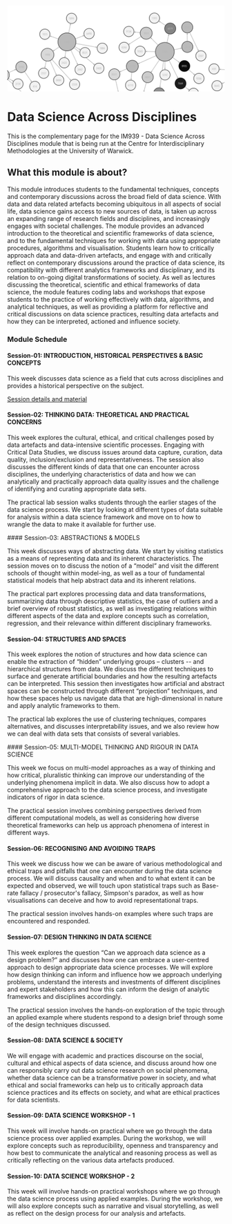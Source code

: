 ![teaser](images/teaser.png)

# Data Science Across Disciplines

This is the complementary page for the IM939 - Data Science Across Disciplines module that is being run at the Centre for Interdisciplinary Methodologies at the University of Warwick.

## What this module is about?  

This module introduces students to the fundamental techniques, concepts and contemporary discussions across the broad field of data science. With data and data related artefacts becoming ubiquitous in all aspects of social life, data science gains access to new sources of data, is taken up across an expanding range of research fields and disciplines, and increasingly engages with societal challenges. The module provides an advanced introduction to the theoretical and scientific frameworks of data science, and to the fundamental techniques for working with data using appropriate procedures, algorithms and visualisation. Students learn how to critically approach data and data-driven artefacts, and engage with and critically reflect on contemporary discussions around the practice of data science, its compatibility with different analytics frameworks and disciplinary, and its relation to on-going digital transformations of society. As well as lectures discussing the theoretical, scientific and ethical frameworks of data science, the module features coding labs and workshops that expose students to the practice of working effectively with data, algorithms, and analytical techniques, as well as providing a platform for reflective and critical discussions on data science practices, resulting data artefacts and how they can be interpreted, actioned and influence society.

### Module Schedule  

#### Session-01: INTRODUCTION, HISTORICAL PERSPECTIVES & BASIC CONCEPTS 

This week discusses data science as a field that cuts across disciplines and provides a historical perspective on the subject. 

[Session details and material](Sessions/session-01.html) 

#### Session-02: THINKING DATA: THEORETICAL AND PRACTICAL CONCERNS 

This week explores the cultural, ethical, and critical challenges posed by data artefacts and data-intensive scientific processes. Engaging with Critical Data Studies, we discuss issues around data capture, curation, data quality, inclusion/exclusion and representativeness. The session also discusses the different kinds of data that one can encounter across disciplines, the underlying characteristics of data and how we can analytically and practically approach data quality issues and the challenge of identifying and curating appropriate data sets.

The practical lab session walks students through the earlier stages of the data science process. We start by looking at different types of data suitable for analysis within a data science framework and move on to how to wrangle the data to make it available for further use.



#### Session-03: ABSTRACTIONS & MODELS 

This week discusses ways of abstracting data. We start by visiting statistics as a means of representing data and its inherent characteristics. The session moves on to discuss the notion of a “model” and visit the different schools of thought within model-ing, as well as a tour of fundamental statistical models that help abstract data and its inherent relations.

The practical part explores processing data and data transformations, summarizing data through descriptive statistics, the case of outliers and a brief overview of robust statistics, as well as investigating relations within different aspects of the data and explore concepts such as correlation, regression, and their relevance within different disciplinary frameworks.



#### Session-04: STRUCTURES AND SPACES 

This week explores the notion of structures and how data science can enable the extraction of “hidden” underlying groups – clusters -- and hierarchical structures from data. We discuss the different techniques to surface and generate artificial boundaries and how the resulting artefacts can be interpreted. This session then investigates how artificial and abstract spaces can be constructed through different “projection” techniques, and how these spaces help us navigate data that are high-dimensional in nature and apply analytic frameworks to them.

The practical lab explores the use of clustering techniques, compares alternatives, and discusses interpretability issues, and we also review how we can deal with data sets that consists of several variables.



#### Session-05: MULTI-MODEL THINKING AND RIGOUR IN DATA SCIENCE 

This week we focus on multi-model approaches as a way of thinking and how critical, pluralistic thinking can improve our understanding of the underlying phenomena implicit in data. We also discuss how to adopt a comprehensive approach to the data science process, and investigate indicators of rigor in data science.

The practical session involves combining perspectives derived from different computational models, as well as considering how diverse theoretical frameworks can help us approach phenomena of interest in different ways.



#### Session-06: RECOGNISING AND AVOIDING TRAPS 

This week we discuss how we can be aware of various methodological and ethical traps and pitfalls that one can encounter during the data science process. We will discuss causality and when and to what extent it can be expected and observed, we will touch upon statistical traps such as Base-rate fallacy / prosecutor's fallacy, Simpson's paradox, as well as how visualisations can deceive and how to avoid representational traps.

The practical session involves hands-on examples where such traps are encountered and responded.



#### Session-07: DESIGN THINKING IN DATA SCIENCE 

This week explores the question “Can we approach data science as a design problem?” and discusses how one can embrace a user-centred approach to design appropriate data science processes. We will explore how design thinking can inform and influence how we approach underlying problems, understand the interests and investments of different disciplines and expert stakeholders and how this can inform the design of analytic frameworks and disciplines accordingly.

The practical session involves the hands-on exploration of the topic through an applied example where students respond to a design brief through some of the design techniques discussed.



#### Session-08: DATA SCIENCE & SOCIETY 

We will engage with academic and practices discourse on the social, cultural and ethical aspects of data science, and discuss around how one can responsibly carry out data science research on social phenomena, whether data science can be a transformative power in society, and what ethical and social frameworks can help us to critically approach data science practices and its effects on society, and what are ethical practices for data scientists.



#### Session-09: DATA SCIENCE WORKSHOP - 1 

This week will involve hands-on practical where we go through the data science process over applied examples. During the workshop, we will explore concepts such as reproducibility, openness and transparency and how best to communicate the analytical and reasoning process as well as critically reflecting on the various data artefacts produced.



#### Session-10: DATA SCIENCE WORKSHOP - 2 

This week will involve hands-on practical workshops where we go through the data science process using applied examples. During the workshop, we will also explore concepts such as narrative and visual storytelling, as well as reflect on the design process for our analysis and artefacts.